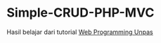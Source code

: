 # Simple-CRUD-PHP-MVC
Hasil belajar dari tutorial [Web Programming Unpas ](https://www.youtube.com/watch?v=tBKOb8Ib5nI&amp;list=PLFIM0718LjIVEh_d-h5wAjsdv2W4SAtkx")
